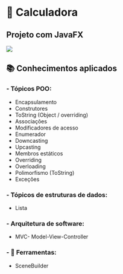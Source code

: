 # 📲 Calculadora
## Projeto com JavaFX

<p align="center">
  <img src="https://github.com/ffernandoadriano/Calculadora/assets/96425026/d960fa88-5021-4579-a9e5-dc3658240d1d.gif" />
</p>


## 📚 Conhecimentos aplicados
### - **Tópicos POO:**
- Encapsulamento
- Construtores
- ToString (Object / overriding)
- Associações
- Modificadores de acesso
- Enumerador
- Downcasting
- Upcasting
- Membros estáticos
- Overriding
- Overloading
- Polimorfismo (ToString)
- Exceções


### - **Tópicos de estruturas de dados:**
- Lista

### - **Arquitetura de software:**
- MVC- Model-View-Controller

### - **🔨 Ferramentas:**
- SceneBuilder

<style>
  img {
    display: block;
    margin-left: auto;
    margin-right: auto;
  }
</style>
